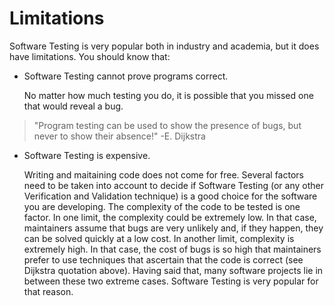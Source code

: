 Limitations
===========

Software Testing is very popular both in industry and academia, but it
does have limitations. You should know that:

* Software Testing cannot prove programs correct.

  No matter how much testing you do, it is possible that you missed one that would reveal a bug. 

> "Program testing can be used to show the presence of bugs, but never to show their absence!" -E. Dijkstra

* Software Testing is expensive.

  Writing and maitaining code does not come for free. Several factors need to be taken into account to decide if Software Testing (or any other Verification and Validation technique) is a good choice for the software you are developing. The complexity of the code to be tested is one factor. In one limit, the complexity could be extremely low. In that case, maintainers assume that bugs are very unlikely and, if they happen, they can be solved quickly at a low cost. In another limit, complexity is extremely high. In that case, the cost of bugs is so high that maintainers prefer to use techniques that ascertain that the code is correct (see Dijkstra quotation above). Having said that, many software projects lie in between these two extreme cases. Software Testing is very popular for that reason.








